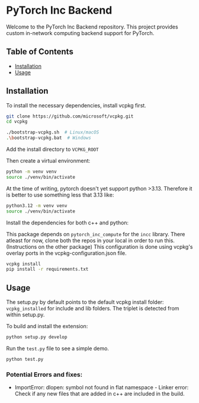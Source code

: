 # PyTorch Inc Backend

Welcome to the PyTorch Inc Backend repository. This project provides custom in-network computing backend support for PyTorch.

## Table of Contents

- [Installation](#installation)
- [Usage](#usage)

## Installation

To install the necessary dependencies, install vcpkg first.

```bash
git clone https://github.com/microsoft/vcpkg.git
cd vcpkg

./bootstrap-vcpkg.sh  # Linux/macOS
.\bootstrap-vcpkg.bat  # Windows
```

Add the install directory to `VCPKG_ROOT`

Then create a virtual environment:

```bash
python -m venv venv
source ./venv/bin/activate
```

At the time of writing, pytorch doesn't yet support python >3.13. Therefore it is better to use something less that 3.13 like:

```bash
python3.12 -m venv venv
source ./venv/bin/activate
```

Install the dependencies for both c++ and python:

This package depends on `pytorch_inc_compute` for the `incc` library. There atleast for now, clone both the repos in your local in order to run this. (Instructions on the other package)
This configuration is done using vcpkg's overlay ports in the vcpkg-configuration.json file.

```bash
vcpkg install
pip install -r requirements.txt
```

## Usage

The setup.py by default points to the default vcpkg install folder: `vcpkg_installed` for include and lib folders.
The triplet is detected from within setup.py.

To build and install the extension:

```bash
python setup.py develop
```

Run the `test.py` file to see a simple demo.

```bash
python test.py
```

### Potential Errors and fixes:

* ImportError: dlopen: symbol not found in flat namespace - Linker error: Check if any new files that are added in c++ are included in the build.